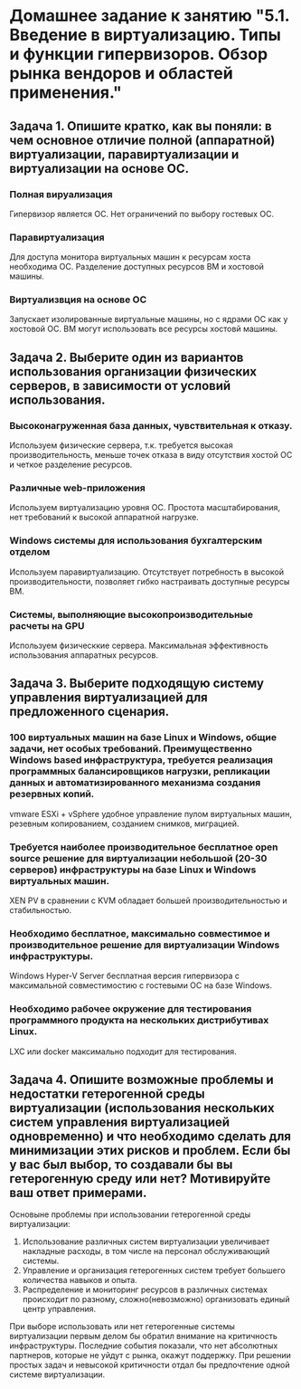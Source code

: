 # Домашнее задание к занятию "5.1. Введение в виртуализацию. Типы и функции гипервизоров. Обзор рынка вендоров и областей применения."

## Задача 1. Опишите кратко, как вы поняли: в чем основное отличие полной (аппаратной) виртуализации, паравиртуализации и виртуализации на основе ОС.

### Полная вируализация
Гипервизор является ОС. Нет ограничений по выбору гостевых ОС.

### Паравиртуализация
Для доступа монитора виртуальных машин к ресурсам хоста необходима ОС. Разделение доступных ресурсов ВМ и хостовой машины.

### Виртуализвция на основе ОС
Запускает изолированные виртуальные машины, но с ядрами ОС как у хостовой ОС. ВМ могут использовать все ресурсы хостовй машины.

## Задача 2. Выберите один из вариантов использования организации физических серверов, в зависимости от условий использования.

### Высоконагруженная база данных, чувствительная к отказу.
Используем физические сервера, т.к. требуется высокая производительность, меньше точек отказа в виду отсутствия хостой ОС и четкое разделение ресурсов.

### Различные web-приложения
Используем виртуализацию уровня ОС. Простота масштабирования, нет требований к высокой аппаратной нагрузке. 

### Windows системы для использования бухгалтерским отделом
Используем паравиртуализацию. Отсутствует потребность в высокой производительности, позволяет гибко настраивать доступные ресурсы ВМ. 

### Системы, выполняющие высокопроизводительные расчеты на GPU
Используем физическкие сервера. Максимальная эффективность использования аппаратных ресурсов.

## Задача 3. Выберите подходящую систему управления виртуализацией для предложенного сценария.

### 100 виртуальных машин на базе Linux и Windows, общие задачи, нет особых требований. Преимущественно Windows based инфраструктура, требуется реализация программных балансировщиков нагрузки, репликации данных и автоматизированного механизма создания резервных копий.
vmware ESXi + vSphere удобное управление пулом виртуальных машин, резевным копированием, созданием снимков, миграцией.

### Требуется наиболее производительное бесплатное open source решение для виртуализации небольшой (20-30 серверов) инфраструктуры на базе Linux и Windows виртуальных машин.
XEN PV в сравнении с KVM обладает большей производительностью и стабильностью.

### Необходимо бесплатное, максимально совместимое и производительное решение для виртуализации Windows инфраструктуры.
Windows Hyper-V Server бесплатная версия гипервизора с максимальной совместимостию с гостевыми ОС на базе Windows.

### Необходимо рабочее окружение для тестирования программного продукта на нескольких дистрибутивах Linux.
LXC или docker максимально подходит для тестирования.

## Задача 4. Опишите возможные проблемы и недостатки гетерогенной среды виртуализации (использования нескольких систем управления виртуализацией одновременно) и что необходимо сделать для минимизации этих рисков и проблем. Если бы у вас был выбор, то создавали бы вы гетерогенную среду или нет? Мотивируйте ваш ответ примерами.
Основыне проблемы при использовании гетерогенной среды виртуализации:
1. Использование различных систем виртуализации увеличивает накладные расходы, в том числе на персонал обслуживающий системы.
2. Управление и организация гетерогенных систем требует большего количества навыков и опыта.
3. Распределение и мониторинг ресурсов в различных системах происходит по разному, сложно(невозможно) организовать единый центр управления. 

При выборе использовать или нет гетерогенные системы виртуализации первым делом бы обратил внимание на критичность инфраструктуры. Последние события показали, что нет абсолютных партнеров, которые не уйдут с рынка, окажут поддержку.
При решении простых задач и невысокой критичности отдал бы предпочтение одной системе виртуализации.

